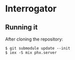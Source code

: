 # Interrogator

## Running it

After cloning the repository:

``` shell
$ git submodule update --init
$ iex -S mix phx.server
```
